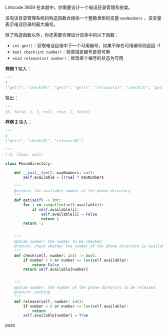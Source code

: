 Lintcode 3659
在本题中，你需要设计一个电话目录管理系统类。

该电话目录管理系统的构造函数会接收一个整数类型的变量 `maxNumbers` ，该变量表示电话目录的最大编号。

除了构造函数以外，你还需要合理设计该类中的以下函数：

- `int get()`：获取电话目录中下一个可用编号，如果不存在可用编号则返回 -1
- `bool check(int number)`：检查指定编号是否可用
- `void release(int number)`：修改某个编号的状态为可用


**样例 1**
输入：
```python
"""
3
["get()", "check(0)", "get()", "get()", "release(2)", "check(2)", "get()", "check(2)"]
```
输出：
```python
"""
[0, false, 1, 2, null, true, 2, false]
```

**样例 2**
输入：
```python
"""
0
["get()", "check(0)", "release(0)"]
```
```python
"""
[-1, false, null]
```



```python
class PhoneDirectory:

    def __init__(self, maxNumbers: int):
        self.available = [True] * maxNumbers

    """
    @return: the available number of the phone directory 
    """
    def get(self) -> int:
        for i in range(len(self.available)):
            if self.available[i]:
                self.available[i] = False
                return i
        return -1


    """
    @param number: the number to be checked
    @return: check whether the number of the phone directory is available
    """
    def check(self, number: int) -> bool:
        if number < 0 or number >= len(self.available):
            return False
        return self.available[number]


    """
    @param number: the number of the phone directory to be released
    @return: nothing
    """
    def release(self, number: int):
        if number < 0 or number >= len(self.available):
            return
        self.available[number] = True
```
pass